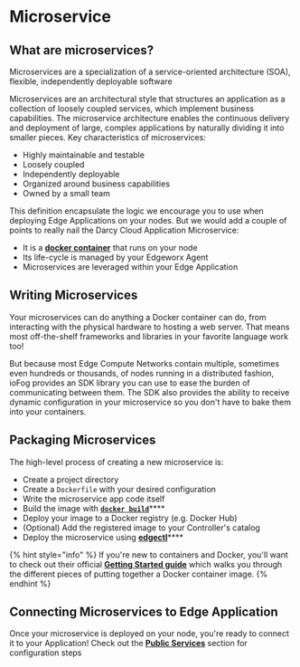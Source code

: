 # Microservice

## What are microservices?

Microservices are a specialization of a service-oriented architecture (SOA), flexible, independently deployable software

Microservices are an architectural style that structures an application as a collection of loosely coupled services, which implement business capabilities. The microservice architecture enables the continuous delivery and deployment of large, complex applications by naturally dividing it into smaller pieces. Key characteristics of microservices:

* Highly maintainable and testable
* Loosely coupled
* Independently deployable
* Organized around business capabilities
* Owned by a small team

This definition encapsulate the logic we encourage you to use when deploying Edge Applications on your nodes. But we would add a couple of points to really nail the Darcy Cloud Application Microservice:

* It is a [**docker container**](https://www.docker.com/resources/what-container) that runs on your node
* Its life-cycle is managed by your Edgeworx Agent
* Microservices are leveraged within your Edge Application

## Writing Microservices

Your microservices can do anything a Docker container can do, from interacting with the physical hardware to hosting a web server. That means most off-the-shelf frameworks and libraries in your favorite language work too!

But because most Edge Compute Networks contain multiple, sometimes even hundreds or thousands, of nodes running in a distributed fashion, ioFog provides an SDK library you can use to ease the burden of communicating between them. The SDK also provides the ability to receive dynamic configuration in your microservice so you don't have to bake them into your containers.

## Packaging Microservices

The high-level process of creating a new microservice is:

* Create a project directory
* Create a `Dockerfile` with your desired configuration
* Write the microservice app code itself
* Build the image with [**`docker build`**](https://docs.docker.com/engine/reference/commandline/build/)****
* Deploy your image to a Docker registry (e.g. Docker Hub)
* (Optional) Add the registered image to your Controller's catalog
* Deploy the microservice using [**edgectl**](../get-started-edgectl/)****

{% hint style="info" %}
If you're new to containers and Docker, you'll want to check out their official [**Getting Started guide**](https://docs.docker.com/get-started/) which walks you through the different pieces of putting together a Docker container image.
{% endhint %}

## Connecting Microservices to Edge Application

Once your microservice is deployed on your node, you're ready to connect it to your Application! Check out the [**Public Services**](public-services.md) section for configuration steps
